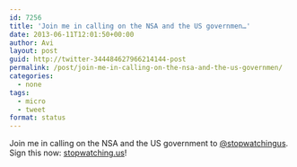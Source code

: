 ```yaml
---
id: 7256
title: 'Join me in calling on the NSA and the US governmen…'
date: 2013-06-11T12:01:50+00:00
author: Avi
layout: post
guid: http://twitter-344484627966214144-post
permalink: /post/join-me-in-calling-on-the-nsa-and-the-us-governmen/
categories:
  - none
tags:
  - micro
  - tweet
format: status
---
```

Join me in calling on the NSA and the US government to [@stopwatchingus](http://twitter.com/stopwatchingus). Sign this now: [stopwatching.us](http://stopwatching.us)!
